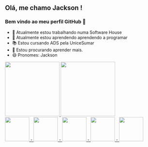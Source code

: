 ## Olá, me chamo Jackson ! 
### Bem vindo ao meu perfil GitHub 👋

- 🔭 Atualmente estou trabalhando numa Software House 
- 🌱 Atualmente estou aprendendo aprendendo a programar
- 📚 Estou cursando ADS pela UniceSumar
- 🤔 Estou procurando aprender mais.
- 😄 Pronomes: Jackson

<div>
<a href="https://github.com/JackMenezes">
<img height="180em" src="https://github-readme-stats.vercel.app/api/top-langs/?username=JackMenezes&layout=compact&langs_count=7&theme=dracula"/>
<img height="180em" src="https://github-readme-stats.vercel.app/api?username=JackMenezes&show_icons=true&theme=dracula&include_all_commits=true&count_private=true"/>
</div>
  
<img height="80em" width="80em" src="https://cdn.jsdelivr.net/gh/devicons/devicon/icons/java/java-original-wordmark.svg" />
 -
<img height="80em" width="80em" src="https://cdn.jsdelivr.net/gh/devicons/devicon/icons/c/c-original.svg" />
 -
<img height="80em" width="80em" src="https://cdn.jsdelivr.net/gh/devicons/devicon/icons/mysql/mysql-original-wordmark.svg" />  
-
<img height="80em" width="80em" src="https://cdn.jsdelivr.net/gh/devicons/devicon/icons/python/python-original-wordmark.svg" />   
-
<img height="80em" width="80em" src="https://cdn.jsdelivr.net/gh/devicons/devicon/icons/vscode/vscode-original-wordmark.svg" />
